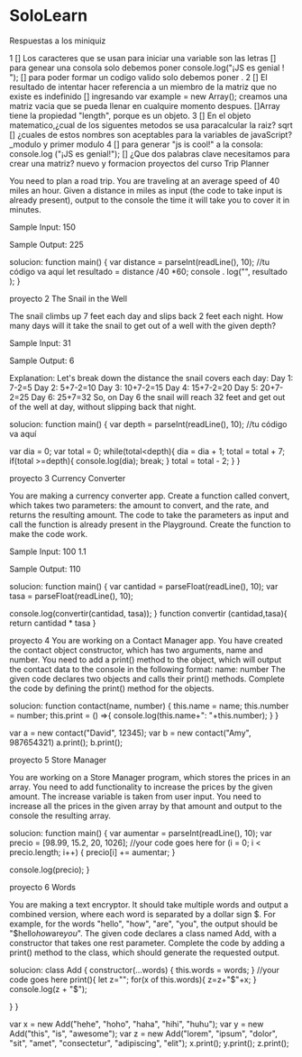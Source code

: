 # SoloLearn
Respuestas a los miniquiz

1
[] Los caracteres que se usan para iniciar una variable son las letras
[] para genear una consola solo debemos poner console.log("¡JS es genial ! ");
[] para poder formar un codigo valido solo debemos poner <script>, nombre "james"; console.log (nombre); al final el </script>.
2
[] El resultado de intentar hacer referencia a un miembro de la matriz que no existe es indefinido
[] ingresando var example = new Array(); creamos una matriz vacia que se pueda llenar en cualquire momento despues.
[]Array tiene la propiedad "length", porque es un objeto.
3
[] En el objeto matematico,¿cual de los siguentes metodos se usa paracalcular la raiz? sqrt
[] ¿cuales de estos nombres son aceptables para la variables de javaScript? _modulo y primer modulo
4
[] para generar "js is cool!" a la consola: console.log ("¡JS es genial!");
[] ¿Que dos palabras clave necesitamos para crear una matriz? nuevo y formacion
proyectos del curso
Trip Planner

You need to plan a road trip. You are traveling at an average speed of 40 miles an hour. Given a distance in miles as input (the code to take input is already present), output to the console the time it will take you to cover it in minutes.

Sample Input: 150

Sample Output: 225

solucion: function main() { var distance = parseInt(readLine(), 10); //tu código va aquí let resultado = distance /40 *60; console . log("", resultado ); }

proyecto 2
The Snail in the Well

The snail climbs up 7 feet each day and slips back 2 feet each night. How many days will it take the snail to get out of a well with the given depth?

Sample Input: 31

Sample Output: 6

Explanation: Let's break down the distance the snail covers each day: Day 1: 7-2=5 Day 2: 5+7-2=10 Day 3: 10+7-2=15 Day 4: 15+7-2=20 Day 5: 20+7-2=25 Day 6: 25+7=32 So, on Day 6 the snail will reach 32 feet and get out of the well at day, without slipping back that night.

solucion: function main() { var depth = parseInt(readLine(), 10); //tu código va aquí

var dia = 0;
var total = 0;
while(total<depth){
    dia = dia + 1;
    total = total + 7;
    if(total >=depth){
        console.log(dia);
        break;
    }
    total = total - 2;
}
}

proyecto 3
Currency Converter

You are making a currency converter app. Create a function called convert, which takes two parameters: the amount to convert, and the rate, and returns the resulting amount. The code to take the parameters as input and call the function is already present in the Playground. Create the function to make the code work.

Sample Input: 100 1.1

Sample Output: 110

solucion: function main() { var cantidad = parseFloat(readLine(), 10); var tasa = parseFloat(readLine(), 10);

console.log(convertir(cantidad, tasa));
} function convertir (cantidad,tasa){ return cantidad * tasa }

proyecto 4
You are working on a Contact Manager app. You have created the contact object constructor, which has two arguments, name and number. You need to add a print() method to the object, which will output the contact data to the console in the following format: name: number The given code declares two objects and calls their print() methods. Complete the code by defining the print() method for the objects.

solucion: function contact(name, number) { this.name = name; this.number = number; this.print = () =>{ console.log(this.name+": "+this.number); } }

var a = new contact("David", 12345); var b = new contact("Amy", 987654321) a.print(); b.print();

proyecto 5
Store Manager

You are working on a Store Manager program, which stores the prices in an array. You need to add functionality to increase the prices by the given amount. The increase variable is taken from user input. You need to increase all the prices in the given array by that amount and output to the console the resulting array.

solucion: function main() { var aumentar = parseInt(readLine(), 10); var precio = [98.99, 15.2, 20, 1026]; //your code goes here for (i = 0; i < precio.length; i++) { precio[i] += aumentar; }

console.log(precio);
}

proyecto 6
Words

You are making a text encryptor. It should take multiple words and output a combined version, where each word is separated by a dollar sign $. For example, for the words "hello", "how", "are", "you", the output should be "$hello$how$are$you$". The given code declares a class named Add, with a constructor that takes one rest parameter. Complete the code by adding a print() method to the class, which should generate the requested output.

solucion: class Add { constructor(...words) { this.words = words; } //your code goes here print(){ let z=""; for(x of this.words){ z=z+"$"+x; } console.log(z + "$");

} }

var x = new Add("hehe", "hoho", "haha", "hihi", "huhu"); var y = new Add("this", "is", "awesome"); var z = new Add("lorem", "ipsum", "dolor", "sit", "amet", "consectetur", "adipiscing", "elit"); x.print(); y.print(); z.print();
